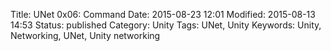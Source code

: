 Title: UNet 0x06: Command
Date: 2015-08-23 12:01
Modified: 2015-08-13 14:53
Status: published
Category: Unity
Tags: UNet, Unity
Keywords: Unity, Networking, UNet, Unity networking